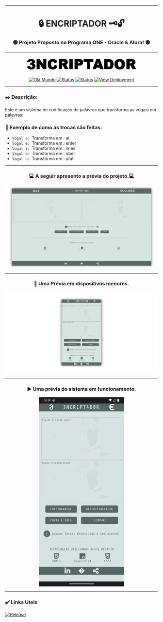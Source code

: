 ___

# <div align="center">:lock: ENCRIPTADOR :old_key::unlock:</div>
 
### <div align="center">:green_circle: Projeto Proposto no Programa ONE - Oracle & Alura! :green_circle:</div>
___

[ <div align="center"> ![Capa](img/banner.gif)](https://github.com/euclides981/criptografia#readme) </div>

[<div align="center">![Olá Mundo](https://shields.io/badge/Olá-Mundo-blue)](https://github.com/euclides981/criptografia#readme) 
[![Status](https://shields.io/badge/STATUS-V%200.1%20Concluído-green)](https://github.com/euclides981/criptografia#readme) 
[![Status](https://shields.io/badge/Tecnologias%20Utilizadas-|%20HTML%205%20|%20CSS%203%20|%20JavaScript%20|-orange)](https://github.com/euclides981/criptografia#readme) 
[![View Deployment](https://shields.io/badge/View-Deployment-yellow.svg)](https://euclides981.github.io/criptografia) </div>
___
### :black_nib: Descrição:

Este é um sistema de codificação de palavras que transforma as vogais em palavras:

### :arrows_counterclockwise: Exemplo de como as trocas são feitas:

- `Vogal a: `Transforma em : ai
- `Vogal e: `Transforma em : enter
- `Vogal i: `Transforma em : imes
- `Vogal o: `Transforma em : ober
- `Vogal u: `Transforma em : ufat
___
###  <div align="center">:computer: A seguir apresento a prévia do projeto.:computer:</div>

[![Prévia do Projeto](img/previa.png)](https://github.com/euclides981/criptografia#readme)
___
###  <div align="center">:iphone: Uma Prévia em dispositivos menores.</div>

[![Prévia do Projeto](img/previa_mobile.png)](https://github.com/euclides981/criptografia#readme)
___
###  <div align="center">:arrow_forward: Uma prévia do sistema em funcionamento.</div>

<div align="center"><a href="https://github.com/euclides981/criptografia#readme"><img src="img/previa.gif" width="280" alt="Prévia Do Sistema Funcionando"></a></div>

___
### :heavy_check_mark: Links Uteis

[![Release](https://shields.io/badge/Release-v0.1-green)](https://github.com/euclides981/criptografia/releases/tag/v0.1)
